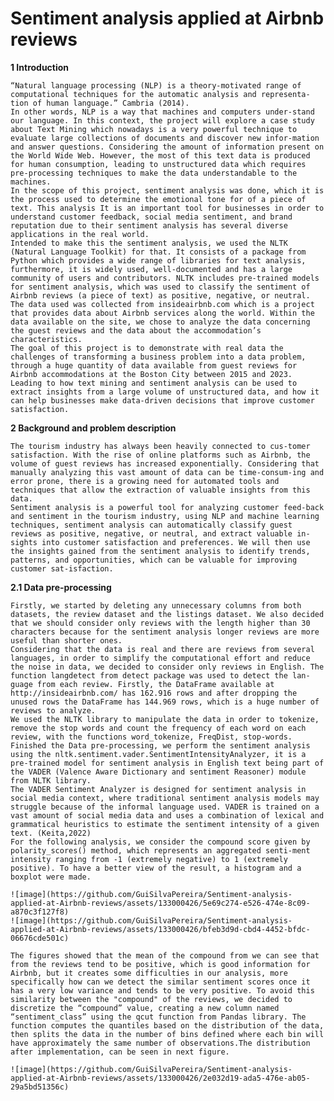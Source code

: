 # Sentiment analysis applied at Airbnb reviews

**1 Introduction**

    “Natural language processing (NLP) is a theory-motivated range of computational techniques for the automatic analysis and representa-tion of human language.” Cambria (2014).
    In other words, NLP is a way that machines and computers under-stand our language. In this context, the project will explore a case study about Text Mining which nowadays is a very powerful technique to evaluate large collections of documents and discover new infor-mation and answer questions. Considering the amount of information present on the World Wide Web. However, the most of this text data is produced for human consumption, leading to unstructured data which requires pre-processing techniques to make the data understandable to the machines.
    In the scope of this project, sentiment analysis was done, which it is the process used to determine the emotional tone for of a piece of text. This analysis It is an important tool for businesses in order to understand customer feedback, social media sentiment, and brand reputation due to their sentiment analysis has several diverse applications in the real world.
    Intended to make this the sentiment analysis, we used the NLTK (Natural Language Toolkit) for that. It consists of a package from Python which provides a wide range of libraries for text analysis, furthermore, it is widely used, well-documented and has a large community of users and contributors. NLTK includes pre-trained models for sentiment analysis, which was used to classify the sentiment of Airbnb reviews (a piece of text) as positive, negative, or neutral.
    The data used was collected from insideairbnb.com which is a project that provides data about Airbnb services along the world. Within the data available on the site, we chose to analyze the data concerning the guest reviews and the data about the accommodation’s characteristics.
    The goal of this project is to demonstrate with real data the challenges of transforming a business problem into a data problem, through a huge quantity of data available from guest reviews for Airbnb accommodations at the Boston City between 2015 and 2023.
    Leading to how text mining and sentiment analysis can be used to extract insights from a large volume of unstructured data, and how it can help businesses make data-driven decisions that improve customer satisfaction.

**2 Background and problem description**

    The tourism industry has always been heavily connected to cus-tomer satisfaction. With the rise of online platforms such as Airbnb, the volume of guest reviews has increased exponentially. Considering that manually analyzing this vast amount of data can be time-consum-ing and error prone, there is a growing need for automated tools and techniques that allow the extraction of valuable insights from this data.
    Sentiment analysis is a powerful tool for analyzing customer feed-back and sentiment in the tourism industry, using NLP and machine learning techniques, sentiment analysis can automatically classify guest reviews as positive, negative, or neutral, and extract valuable in-sights into customer satisfaction and preferences. We will then use the insights gained from the sentiment analysis to identify trends, patterns, and opportunities, which can be valuable for improving customer sat-isfaction.

**2.1 Data pre-processing**

    Firstly, we started by deleting any unnecessary columns from both datasets, the review dataset and the listings dataset. We also decided that we should consider only reviews with the length higher than 30 characters because for the sentiment analysis longer reviews are more useful than shorter ones.
    Considering that the data is real and there are reviews from several languages, in order to simplify the computational effort and reduce the noise in data, we decided to consider only reviews in English. The function langdetect from detect package was used to detect the lan-guage from each review. Firstly, the DataFrame available at http://insideairbnb.com/ has 162.916 rows and after dropping the unused rows the DataFrame has 144.969 rows, which is a huge number of reviews to analyze.
    We used the NLTK library to manipulate the data in order to tokenize, remove the stop words and count the frequency of each word on each review, with the functions word_tokenize, FreqDist, stop-words. Finished the Data pre-processing, we perform the sentiment analysis using the nltk.sentiment.vader.SentimentIntensityAnalyzer, it is a pre-trained model for sentiment analysis in English text being part of the VADER (Valence Aware Dictionary and sentiment Reasoner) module from NLTK library.
    The VADER Sentiment Analyzer is designed for sentiment analysis in social media context, where traditional sentiment analysis models may struggle because of the informal language used. VADER is trained on a vast amount of social media data and uses a combination of lexical and grammatical heuristics to estimate the sentiment intensity of a given text. (Keita,2022)
    For the following analysis, we consider the compound score given by polarity_scores() method, which represents an aggregated senti-ment intensity ranging from -1 (extremely negative) to 1 (extremely positive). To have a better view of the result, a histogram and a boxplot were made. 
    
    ![image](https://github.com/GuiSilvaPereira/Sentiment-analysis-applied-at-Airbnb-reviews/assets/133000426/5e69c274-e526-474e-8c09-a870c3f127f8)
    ![image](https://github.com/GuiSilvaPereira/Sentiment-analysis-applied-at-Airbnb-reviews/assets/133000426/bfeb3d9d-cbd4-4452-bfdc-06676cde501c)

    The figures showed that the mean of the compound from we can see that from the reviews tend to be positive, which is good information for Airbnb, but it creates some difficulties in our analysis, more specifically how can we detect the similar sentiment scores once it has a very low variance and tends to be very positive. To avoid this similarity between the "compound" of the reviews, we decided to discretize the “compound” value, creating a new column named “sentiment_class” using the qcut function from Pandas library. The function computes the quantiles based on the distribution of the data, then splits the data in the number of bins defined where each bin will have approximately the same number of observations.The distribution after implementation, can be seen in next figure.
    
    ![image](https://github.com/GuiSilvaPereira/Sentiment-analysis-applied-at-Airbnb-reviews/assets/133000426/2e032d19-ada5-476e-ab05-29a5bd51356c)

